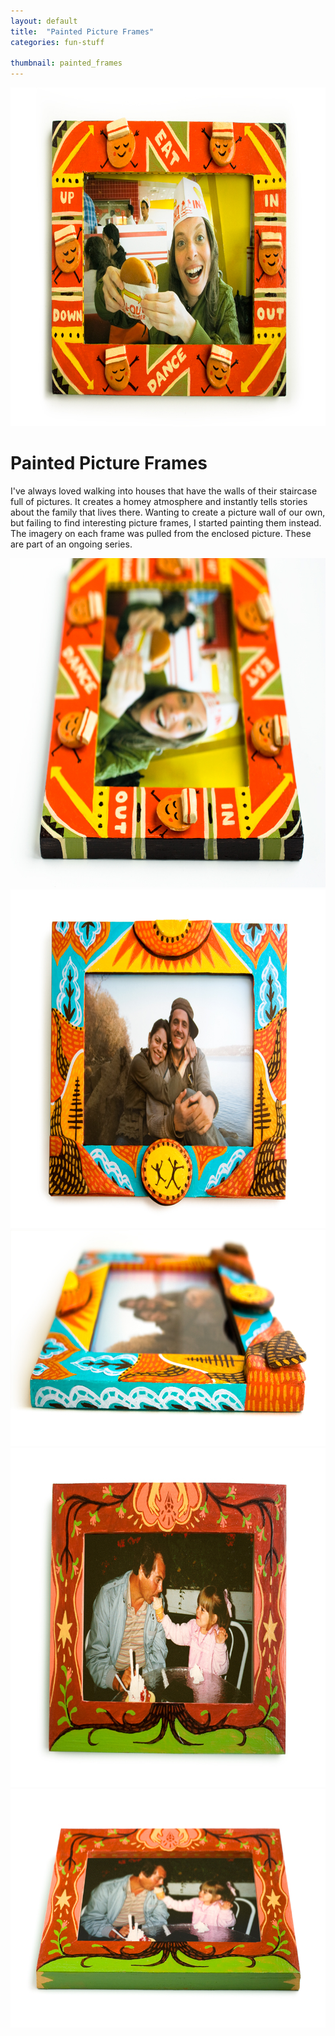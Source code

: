 ```yaml
---
layout: default
title:  "Painted Picture Frames"
categories: fun-stuff

thumbnail: painted_frames
---
```


<img src="/images/painted_frames_01.jpg" width="790" height="542">

# Painted Picture Frames

I've always loved walking into houses that have the walls of their staircase full of pictures. It creates a homey atmosphere and instantly tells stories about the family that lives there. Wanting to create a picture wall of our own, but failing to find interesting picture frames, I started painting them instead. The imagery on each frame was pulled from the enclosed picture. These are part of an ongoing series.

<img src="/images/painted_frames_02.jpg" width="790" height="527">
<img src="/images/painted_frames_03.jpg" width="790" height="542">
<img src="/images/painted_frames_04.jpg" width="790" height="346">
<img src="/images/painted_frames_05.jpg" width="790" height="542">
<img src="/images/painted_frames_06.jpg" width="790" height="382">
